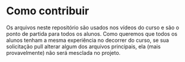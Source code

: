 # Como contribuir

Os arquivos neste repositório são usados ​​nos vídeos do curso e são o ponto de partida para todos os alunos. Como queremos que todos os alunos tenham a mesma experiência no decorrer do curso, se sua solicitação pull alterar algum dos arquivos principais, ela (mais provavelmente) não será mesclada no projeto.